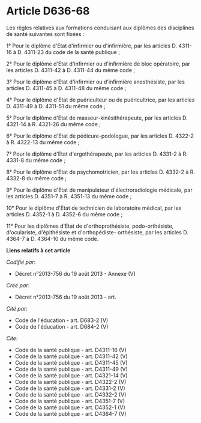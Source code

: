 # Article D636-68

Les règles relatives aux formations conduisant aux diplômes des disciplines de santé suivantes sont fixées : 

1° Pour le diplôme d'Etat d'infirmier ou d'infirmière, par les articles D. 4311-16 à D. 4311-23 du code de la santé
publique ; 

2° Pour le diplôme d'Etat d'infirmier ou d'infirmière de bloc opératoire, par les articles D. 4311-42 à D. 4311-44 du même
code ; 

3° Pour le diplôme d'Etat d'infirmier ou d'infirmière anesthésiste, par les articles D. 4311-45 à D. 4311-48 du même code ; 

4° Pour le diplôme d'Etat de puériculteur ou de puéricultrice, par les articles D. 4311-49 à D. 4311-51 du même code ; 

5° Pour le diplôme d'Etat de masseur-kinésithérapeute, par les articles D. 4321-14 à R. 4321-26 du même code ; 

6° Pour le diplôme d'Etat de pédicure-podologue, par les articles D. 4322-2 à R. 4322-13 du même code ; 

7° Pour le diplôme d'Etat d'ergothérapeute, par les articles D. 4331-2 à R. 4331-8 du même code ; 

8° Pour le diplôme d'Etat de psychomotricien, par les articles D. 4332-2 à R. 4332-8 du même code ; 

9° Pour le diplôme d'Etat de manipulateur d'électroradiologie médicale, par les articles D. 4351-7 à R. 4351-13 du même
code ; 

10° Pour le diplôme d'Etat de technicien de laboratoire médical, par les articles D. 4352-1 à D. 4352-6 du même code ; 

11° Pour les diplômes d'Etat de d'orthoprothésiste, podo-orthésiste, d'oculariste, d'épithésiste et d'orthopédiste-
orthésiste, par les articles D. 4364-7 à D. 4364-10 du même code.

**Liens relatifs à cet article**

_Codifié par_:

  - Décret n°2013-756 du 19 août 2013 -  Annexe (V)

_Créé par_:

  - Décret n°2013-756 du 19 août 2013 - art.

_Cité par_:

  - Code de l'éducation - art. D683-2 (V)
  - Code de l'éducation - art. D684-2 (V)

_Cite_:

  - Code de la santé publique - art. D4311-16 (V)
  - Code de la santé publique - art. D4311-42 (V)
  - Code de la santé publique - art. D4311-45 (V)
  - Code de la santé publique - art. D4311-49 (V)
  - Code de la santé publique - art. D4321-14 (V)
  - Code de la santé publique - art. D4322-2 (V)
  - Code de la santé publique - art. D4331-2 (V)
  - Code de la santé publique - art. D4332-2 (V)
  - Code de la santé publique - art. D4351-7 (V)
  - Code de la santé publique - art. D4352-1 (V)
  - Code de la santé publique - art. D4364-7 (V)
